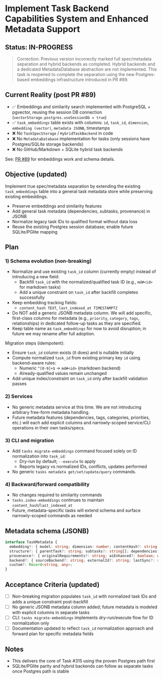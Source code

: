 # Implement Task Backend Capabilities System and Enhanced Metadata Support

## Status: IN-PROGRESS

> Correction: Previous version incorrectly marked full spec/metadata separation and hybrid backends as completed. Hybrid backends and a dedicated MetadataDatabase abstraction are not implemented. This task is reopened to complete the separation using the new Postgres-based embeddings infrastructure introduced in PR #89.

## Current Reality (post PR #89)

- ✅ Embeddings and similarity search implemented with PostgreSQL + pgvector, reusing the session DB connection (`vectorStorage.postgres.useSessionDb = true`)
- ✅ `task_embeddings` table exists with columns: `id`, `task_id`, `dimension`, `embedding (vector)`, `metadata JSONB`, timestamps
- ❌ No `TaskSpecStorage` / `HybridTaskBackend` in code
- ❌ No `MetadataDatabase` implementation for tasks (only sessions have Postgres/SQLite storage backends)
- ❌ No GitHub/Markdown + SQLite hybrid task backends

See: [PR #89](https://github.com/edobry/minsky/pull/89) for embeddings work and schema details.

## Objective (updated)

Implement true spec/metadata separation by extending the existing `task_embeddings` table into a general task metadata store while preserving existing embeddings.

- Preserve embeddings and similarity features
- Add general task metadata (dependencies, subtasks, provenance) in JSONB
- Normalize legacy task IDs to qualified format without data loss
- Reuse the existing Postgres session database; enable future SQLite/PGlite mapping

## Plan

### 1) Schema evolution (non-breaking)

- Normalize and use existing `task_id` column (currently empty) instead of introducing a new field:
  - Backfill `task_id` with the normalized/qualified task ID (e.g., `md#<id>` for markdown tasks)
  - Add a unique constraint on `task_id` after backfill completes successfully
- Keep embedding tracking fields:
  - `content_hash TEXT`, `last_indexed_at TIMESTAMPTZ`
- Do NOT add a generic JSONB metadata column. We will add specific, first-class columns for metadata (e.g., `priority`, `category`, `tags`, relationships) in dedicated follow-up tasks as they are specified.
- Keep table name as `task_embeddings` for now to avoid disruption; in future we may rename after full adoption.

Migration steps (idempotent):
- Ensure `task_id` column exists (it does) and is nullable initially
- Compute normalized `task_id` from existing primary key `id` using backend-aware rules:
  - Numeric `^[0-9]+$` → `md#<id>` (markdown backend)
  - Already-qualified values remain unchanged
- Add unique index/constraint on `task_id` only after backfill validation passes

### 2) Services

- No generic metadata service at this time. We are not introducing arbitrary free-form metadata handling.
- Future metadata features (dependencies, tags, categories, priorities, etc.) will each add explicit columns and narrowly-scoped service/CLI operations in their own tasks/specs.

### 3) CLI and migration

- Add `tasks migrate-embeddings` command focused solely on ID normalization into `task_id`:
  - Dry-run by default; `--execute` to apply
  - Reports legacy vs normalized IDs, conflicts, updates performed
- No generic `tasks metadata get/set/update/query` commands.

### 4) Backward/forward compatibility

- No changes required to similarity commands
- `tasks.index-embeddings` continues to maintain `content_hash`/`last_indexed_at`
- Future, metadata-specific tasks will extend schema and surface narrowly-scoped commands as needed

## Metadata schema (JSONB)

```ts
interface TaskMetadata {
  embedding?: { model: string; dimension: number; contentHash?: string; lastIndexed?: string };
  structure?: { parentTask?: string; subtasks?: string[]; dependencies?: { prerequisite?: string[]; optional?: string[]; related?: string[] } };
  provenance?: { originalRequirements?: string; aiEnhanced?: boolean; creationContext?: string; lastModified?: string };
  backend?: { sourceBackend?: string; externalId?: string; lastSync?: string; syncMetadata?: Record<string, any> };
  custom?: Record<string, any>;
}
```

## Acceptance Criteria (updated)

- [ ] Non-breaking migration populates `task_id` with normalized task IDs and adds a unique constraint post-backfill
- [ ] No generic JSONB metadata column added; future metadata is modeled with explicit columns in separate tasks
- [ ] CLI: `tasks migrate-embeddings` implements dry-run/execute flow for ID normalization only
- [ ] Documentation updated to reflect `task_id` normalization approach and forward plan for specific metadata fields

## Notes

- This delivers the core of Task #315 using the proven Postgres path first
- SQLite/PGlite parity and hybrid backends can follow as separate tasks once Postgres path is stable

